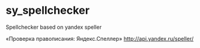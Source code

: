 # sy_spellchecker
Spellchecker based on yandex speller

«Проверка правописания: Яндекс.Спеллер» http://api.yandex.ru/speller/
